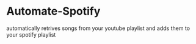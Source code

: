 # Automate-Spotify
automatically retrives songs from your youtube playlist and adds them to your spotify playlist
